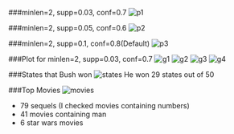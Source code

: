 ###minlen=2, supp=0.03, conf=0.7
![p1](https://snag.gy/0g5SGm.jpg)

###minlen=2, supp=0.05, conf=0.6
![p2](https://snag.gy/8k1n7S.jpg)

###minlen=2, supp=0.1, conf=0.8(Default)
![p3](https://snag.gy/asJciF.jpg)

###Plot for minlen=2, supp=0.03, conf=0.7
![g1](https://snag.gy/tCHYP8.jpg)
![g2](https://snag.gy/w9aItQ.jpg)
![g3](https://snag.gy/MqmgZd.jpg)
![g4](https://snag.gy/MIplsB.jpg)

###States that Bush won
![states](https://snag.gy/IYGKLf.jpg)
He won 29 states out of 50

###Top Movies
![movies](https://snag.gy/m04PTY.jpg)
* 79 sequels (I checked movies containing numbers)
* 41 movies containing man
* 6 star wars movies